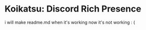 
# Koikatsu: Discord Rich Presence
i will make readme.md when it's working
now it's not working : (

